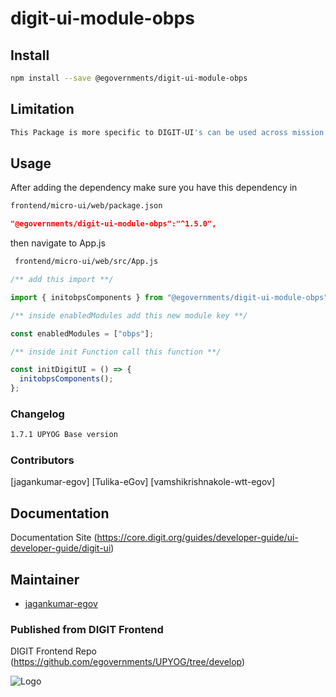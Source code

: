 
# digit-ui-module-obps

## Install

```bash
npm install --save @egovernments/digit-ui-module-obps
```

## Limitation

```bash
This Package is more specific to DIGIT-UI's can be used across mission's
```

## Usage

After adding the dependency make sure you have this dependency in

```bash
frontend/micro-ui/web/package.json
```

```json
"@egovernments/digit-ui-module-obps":"^1.5.0",
```

then navigate to App.js

```bash
 frontend/micro-ui/web/src/App.js
```


```jsx
/** add this import **/

import { initobpsComponents } from "@egovernments/digit-ui-module-obps";

/** inside enabledModules add this new module key **/

const enabledModules = ["obps"];

/** inside init Function call this function **/

const initDigitUI = () => {
  initobpsComponents();
};
```




### Changelog

```bash
1.7.1 UPYOG Base version
```

### Contributors

[jagankumar-egov] [Tulika-eGov]  [vamshikrishnakole-wtt-egov] 

## Documentation

Documentation Site (https://core.digit.org/guides/developer-guide/ui-developer-guide/digit-ui)

## Maintainer

- [jagankumar-egov](https://www.github.com/jagankumar-egov)


### Published from DIGIT Frontend 
DIGIT Frontend Repo (https://github.com/egovernments/UPYOG/tree/develop)


![Logo](https://s3.ap-south-1.amazonaws.com/works-dev-asset/mseva-white-logo.png)